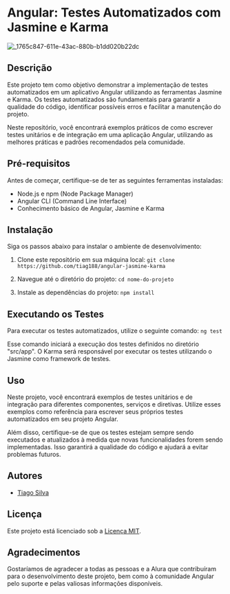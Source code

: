 # Angular: Testes Automatizados com Jasmine e Karma

![_1765c847-611e-43ac-880b-b1dd020b22dc](https://github.com/tiag188/angular-jasmine-karma/assets/70734516/15dfe439-3993-4174-b90b-303a1acef49d)

## Descrição

Este projeto tem como objetivo demonstrar a implementação de testes automatizados em um aplicativo Angular utilizando as ferramentas Jasmine e Karma. Os testes automatizados são fundamentais para garantir a qualidade do código, identificar possíveis erros e facilitar a manutenção do projeto.

Neste repositório, você encontrará exemplos práticos de como escrever testes unitários e de integração em uma aplicação Angular, utilizando as melhores práticas e padrões recomendados pela comunidade.

## Pré-requisitos

Antes de começar, certifique-se de ter as seguintes ferramentas instaladas:

- Node.js e npm (Node Package Manager)
- Angular CLI (Command Line Interface)
- Conhecimento básico de Angular, Jasmine e Karma

## Instalação

Siga os passos abaixo para instalar o ambiente de desenvolvimento:

1. Clone este repositório em sua máquina local:
`git clone https://github.com/tiag188/angular-jasmine-karma`

2. Navegue até o diretório do projeto:
`cd nome-do-projeto`

3. Instale as dependências do projeto:
`npm install`

## Executando os Testes
Para executar os testes automatizados, utilize o seguinte comando:
`ng test`

Esse comando iniciará a execução dos testes definidos no diretório "src/app". O Karma será responsável por executar os testes utilizando o Jasmine como framework de testes.

## Uso

Neste projeto, você encontrará exemplos de testes unitários e de integração para diferentes componentes, serviços e diretivas. Utilize esses exemplos como referência para escrever seus próprios testes automatizados em seu projeto Angular.

Além disso, certifique-se de que os testes estejam sempre sendo executados e atualizados à medida que novas funcionalidades forem sendo implementadas. Isso garantirá a qualidade do código e ajudará a evitar problemas futuros.

## Autores

- [Tiago Silva](https://github.com/tiag188)

## Licença

Este projeto está licenciado sob a [Licença MIT](https://github.com/tiag188/angular-jasmine-karma/blob/main/LICENSE).

## Agradecimentos

Gostaríamos de agradecer a todas as pessoas e a Alura que contribuíram para o desenvolvimento deste projeto, bem como à comunidade Angular pelo suporte e pelas valiosas informações disponíveis.
